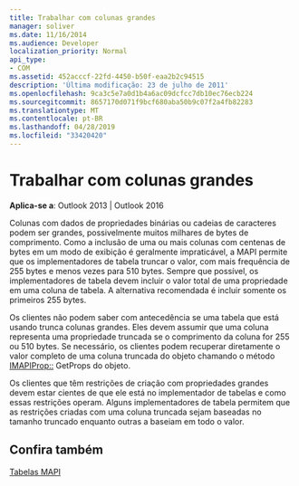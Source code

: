 ```yaml
---
title: Trabalhar com colunas grandes
manager: soliver
ms.date: 11/16/2014
ms.audience: Developer
localization_priority: Normal
api_type:
- COM
ms.assetid: 452acccf-22fd-4450-b50f-eaa2b2c94515
description: 'Última modificação: 23 de julho de 2011'
ms.openlocfilehash: 9ca3c5e7a0d1b4a6ac09dcfcc7db10ec76ecb224
ms.sourcegitcommit: 8657170d071f9bcf680aba50b9c07f2a4fb82283
ms.translationtype: MT
ms.contentlocale: pt-BR
ms.lasthandoff: 04/28/2019
ms.locfileid: "33420420"
---
```

# <a name="working-with-large-columns"></a>Trabalhar com colunas grandes

  
  
**Aplica-se a**: Outlook 2013 | Outlook 2016 
  
Colunas com dados de propriedades binárias ou cadeias de caracteres podem ser grandes, possivelmente muitos milhares de bytes de comprimento. Como a inclusão de uma ou mais colunas com centenas de bytes em um modo de exibição é geralmente impraticável, a MAPI permite que os implementadores de tabela truncar o valor, com mais frequência de 255 bytes e menos vezes para 510 bytes. Sempre que possível, os implementadores de tabela devem incluir o valor total de uma propriedade em uma coluna de tabela. A alternativa recomendada é incluir somente os primeiros 255 bytes.
  
Os clientes não podem saber com antecedência se uma tabela que está usando trunca colunas grandes. Eles devem assumir que uma coluna representa uma propriedade truncada se o comprimento da coluna for 255 ou 510 bytes. Se necessário, os clientes podem recuperar diretamente o valor completo de uma coluna truncada do objeto chamando o método [IMAPIProp::](imapiprop-getprops.md) GetProps do objeto. 
  
Os clientes que têm restrições de criação com propriedades grandes devem estar cientes de que ele está no implementador de tabelas e como essas restrições operam. Alguns implementadores de tabela permitem que as restrições criadas com uma coluna truncada sejam baseadas no tamanho truncado enquanto outras a baseiam em todo o valor. 
  
## <a name="see-also"></a>Confira também



[Tabelas MAPI](mapi-tables.md)

